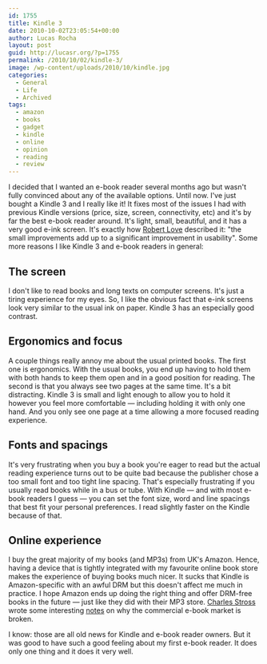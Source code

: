 ```yaml
---
id: 1755
title: Kindle 3
date: 2010-10-02T23:05:54+00:00
author: Lucas Rocha
layout: post
guid: http://lucasr.org/?p=1755
permalink: /2010/10/02/kindle-3/
image: /wp-content/uploads/2010/10/kindle.jpg
categories:
  - General
  - Life
  - Archived
tags:
  - amazon
  - books
  - gadget
  - kindle
  - online
  - opinion
  - reading
  - review
---
```

I decided that I wanted an e-book reader several months ago but wasn't fully
convinced about any of the available options. Until now. I've just bought a
Kindle 3 and I really like it! It fixes most of the issues I had with previous
Kindle versions (price, size, screen, connectivity, etc) and it's by far the
best e-book reader around. It's light, small, beautiful, and it has a very good
e-ink screen. It's exactly how [Robert
Love](http://blog.rlove.org/2010/10/kindle-3-kernel.html) described it: "the
small improvements add up to a significant improvement in usability". Some more
reasons I like Kindle 3 and e-book readers in general:

## The screen

I don't like to read books and long texts on computer screens. It's just a
tiring experience for my eyes. So, I like the obvious fact that e-ink screens
look very similar to the usual ink on paper. Kindle 3 has an especially good
contrast.

## Ergonomics and focus

A couple things really annoy me about the usual printed books. The first one is
ergonomics. With the usual books, you end up having to hold them with both
hands to keep them open and in a good position for reading. The second is that
you always see two pages at the same time. It's a bit distracting. Kindle 3 is
small and light enough to allow you to hold it however you feel more
comfortable — including holding it with only one hand. And you only see
one page at a time allowing a more focused reading experience.

## Fonts and spacings

It's very frustrating when you buy a book you're eager to read but the actual
reading experience turns out to be quite bad because the publisher chose a too
small font and too tight line spacing. That's especially frustrating if you
usually read books while in a bus or tube. With Kindle — and with most e-book
readers I guess — you can set the font size, word and line spacings that best
fit your personal preferences. I read slightly faster on the Kindle because of
that.

## Online experience

I buy the great majority of my books (and MP3s) from UK's Amazon. Hence, having
a device that is tightly integrated with my favourite online book store makes
the experience of buying books much nicer. It sucks that Kindle is
Amazon-specific with an awful DRM but this doesn't affect me much in practice.
I hope Amazon ends up doing the right thing and offer DRM-free books in the
future — just like they did with their MP3 store. [Charles
Stross](http://www.antipope.org/charlie/blog-static/fiction/faq.html) wrote
some interesting
[notes](http://www.antipope.org/charlie/blog-static/2007/03/why-the-commercial-ebook-marke.html)
on why the commercial e-book market is broken.

I know: those are all old news for Kindle and e-book reader owners. But it was
good to have such a good feeling about my first e-book reader. It does only one
thing and it does it very well.
